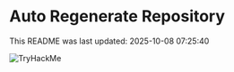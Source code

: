 # Auto Regenerate Repository

This README was last updated: 2025-10-08 07:25:40

 ![TryHackMe](https://tryhackme.com/badge/533634)